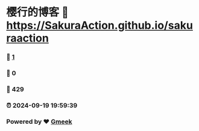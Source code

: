 # 樱行的博客 :link: https://SakuraAction.github.io/sakuraaction 
### :page_facing_up: [1](https://SakuraAction.github.io/sakuraaction/tag.html) 
### :speech_balloon: 0 
### :hibiscus: 429 
### :alarm_clock: 2024-09-19 19:59:39 
### Powered by :heart: [Gmeek](https://github.com/Meekdai/Gmeek)
